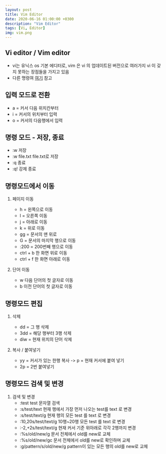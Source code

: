 ```yaml
---
layout: post
title: Vim Editor
date: 2020-06-16 01:00:00 +0300
description: "Vim Editor"
tags: [Vi, Editor]
img: vim.png
---
```


## Vi editor / Vim editor
* vi는 유닉스 os 기본 에디터로, vim 은 vi 의 업데이트된 버전으로 여러가지 vi 이 갖지 못하는 장점들을 가지고 있음
* 다른 명령여 [여기][여기] 참고
  

## 입력 모드로 전환

* a = 커서 다음 위치칸부터
* i = 커서의 위치부터 입력
* o = 커서의 다음행에서 입력


## 명령 모드 - 저장, 종료

* :w 저장
* :w file.txt file.txt로 저장
* :q 종료
* :q! 강제 종료


## 명령모드에서 이동

1. 페이지 이동
   * h = 왼쪽으로 이동
   * l = 오른쪽 이동
   * j = 아래로 이동
   * k = 위로 이동
   * gg = 문서의 맨 위로
   * G = 문서의 마지막 행으로 이동
   * :200 = 200번째 행으로 이동
   * ctrl + b 한 화면 위로 이동
   * ctrl + f 한 화면 아래로 이동

2. 단어 이동
   * w 다음 단어의 첫 글자로 이동
   * b 이전 단어의 첫 글자로 이동


## 명령모드 편집

1. 삭제
   * dd = 그 행 삭제
   * 3dd = 해당 행부터 3행 삭제
   * diw = 현재 위치의 단어 삭제
  
2. 복사 / 붙여넣기
   * yy = 커서가 있는 한행 복사 -> p = 현재 커서에 붙여 넣기
   * 2p = 2번 붙여넣기

## 명령모드 검색 및 변경

1. 검색 및 변경
   * :test                  test 문자열 검색
   * :s/test/text           현재 행에서 가장 먼저 나오는 test를 text 로 변경
   * :s/test/text/g         현재 행의 모든 test 를 text 로 변경
   * :10,20s/test/text/g    10행~20행 모든 test 를 text 로 변경
   * :-2,+2s/test/text/g    현재 커서 기준 위아래로 각각 2행까지 변경
   * :%s/old/new/g          문서 전체에서 old를 new로 교체
   * :%s/old/new/gc         문서 전체에서 old를 new로 확인하며 교체
   * :g/pattern/s/old/new/g pattern이 있는 모든 행의 old를 new로 교체



[여기]: https://gyuha.tistory.com/157